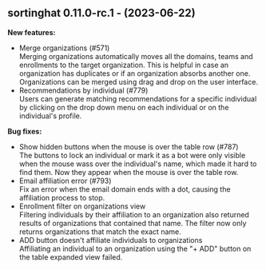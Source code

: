 ## sortinghat 0.11.0-rc.1 - (2023-06-22)

**New features:**

 * Merge organizations (#571)\
   Merging organizations automatically moves all the domains, teams and
   enrollments to the target organization. This is helpful in case an
   organization has duplicates or if an organization absorbs another one.
   Organizations can be merged using drag and drop on the user interface.
 * Recommendations by individual (#779)\
   Users can generate matching recommendations for a specific individual
   by clicking on the drop down menu on each individual or on the
   individual's profile.

**Bug fixes:**

 * Show hidden buttons when the mouse is over the table row (#787)\
   The buttons to lock an individual or mark it as a bot were only
   visible when the mouse wass over the individual's name, which made it
   hard to find them. Now they appear when the mouse is over the table
   row.
 * Email affiliation error (#793)\
   Fix an error when the email domain ends with a dot, causing the
   affiliation process to stop.
 * Enrollment filter on organizations view\
   Filtering individuals by their affiliation to an organization also
   returned results of organizations that contained that name. The filter
   now only returns organizations that match the exact name.
 * ADD button doesn't affiliate individuals to organizations\
   Affiliating an individual to an organization using the "+ ADD" button
   on the table expanded view failed.

